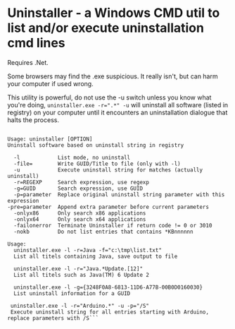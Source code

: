 # Uninstaller - a Windows CMD util to list and/or execute uninstallation cmd lines

Requires .Net.

Some browsers may find the .exe suspicious. It really isn't, but can harm your computer if used wrong.

This utility is powerful, do not use the -u switch unless you know what you're doing, `uninstaller.exe -r=".*" -u` will uninstall all software (listed in registry) on your computer until it encounters an uninstallation dialogue that halts the process.

```Uninstaller 2.2 by Niklas Sjöberg 2012

Usage: uninstaller [OPTION]
Uninstall software based on uninstall string in registry

  -l            List mode, no uninstall
  -file=        Write GUID/Title to file (only with -l)
  -u            Execute uninstall string for matches (actually uninstall)
  -r=REGEXP     Search expression, use regexp
  -g=GUID       Search expression, use GUID
  -p=parameter  Replace original uninstall string parameter with this expression
-pre=parameter  Append extra parameter before current parameters
  -onlyx86      Only search x86 applications
  -onlyx64      Only search x64 applications
  -failonerror  Terminate Uninstaller if return code != 0 or 3010
  -nokb         Do not list entries that contains *KBnnnnnn

Usage:
  uninstaller.exe -l -r=Java -f="c:\tmp\list.txt"
  List all titels containing Java, save output to file

  uninstaller.exe -l -r="Java.*Update.[12]"
  List all titels such as Java(TM) 6 Update 2

  uninstaller.exe -l -g={3248F0A8-6813-11D6-A77B-00B0D0160030}
  List uninstall information for a GUID

 uninstaller.exe -l -r="Arduino.*" -u -p="/S"
 Execute uninstall string for all entries starting with Arduino, replace parameters with /S```
